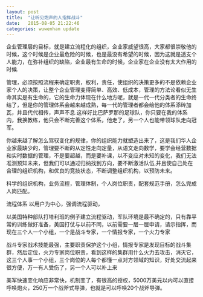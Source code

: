```yaml
---
layout: post
title:  "让听见炮声的人指挥战斗"
date:   2015-08-05 21:22:46
categories: wuwenhan update
---
```


企业管理层的目标，就是建立流程化的组织，企业家威望很高，大家都很崇敬他的时候，这个时候是企业最危险的时候，也是最没有希望的时候，因为这就是透支个人能力，在弥补组织的缺陷，企业最有生命的时候，企业家在企业没有太大作用的时候.

管理，必须按照流程来确定职责，权利，责任，使组织的决策更多的不是依赖企业家个人的决策，让整个企业管理变得简单、高效、低成本，管理的方法论看似无生命其实是有生命的，它的生命力体现在什么地方呢，就是一代一代分类者的生命终结了，但是你的管理体系会越来越成熟，每一代的管理者都会给他的体系添砖加瓦，并且代代相传，声声不息.这样好比巴萨罗那的足球队，你只要在我的体系内，我换教练，他只会不断完善这个体系，他走了，另一个人也能带领球队走向冠军。


你越来越了解怎么驾驭变化的规律，你的组织能力就塑造出来了，这是我们华人企业家最缺少的，管理要不断的从定性走向定量，从语文走向数学，要学会经营数据和实时数据的管理，不是要超越，而是要补课，以不变应对未知的变化，我们无法准测预知未来，但我们可以通过归纳找到方向，要不断激活队伍,并且使自己处在合理的组织机构，和优良的竞技状态，不断调整组织机构，以预防未来。

科学的组织机构，业务流程，管理体制，个人岗位职责，配套规范手册，怎么完成人岗匹配。

流程体系 以用户为中心，强调流程驱动，

以美国特种部队打塔利班的例子建立流程驱动，军队环境是最不确定的，只有靠平常的训练做好准备，美国打仗与以前不同，以前需要一层一层申请，请示指挥，而现在三个人一个小组，一个是战斗专家，一个情报专家，一个火力专家

战斗专家战术技能最强，主要职责保护这个小组，情报专家是发现目标的战斗集群，然后定位，火力专家岗位职责，看到这样的集群用什么火力去攻击，消灭它，这三个人事一个小组，三个岗位的人每个都懂一点对方领域的知识，好处交流起来很方便，万一有人受伤了，另一个人可以补上来

美军快速变化响应非常快，机制变了，有很高的授权，5000万美元以内可以直接呼唤炮火，250万一个战斧式导弹，也就是可以呼唤20个战斧导弹。